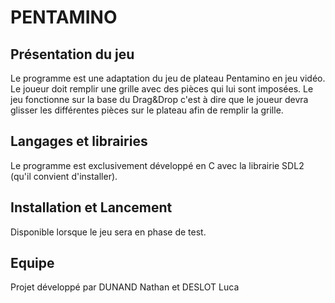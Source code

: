 # PENTAMINO
## Présentation du jeu
Le programme est une adaptation du jeu de plateau Pentamino en jeu vidéo.
Le joueur doit remplir une grille avec des pièces qui lui sont imposées. Le jeu fonctionne sur la base du Drag&Drop c'est à dire
que le joueur devra glisser les différentes pièces sur le plateau afin de remplir la grille.

## Langages et librairies
Le programme est exclusivement développé en C avec la librairie SDL2 (qu'il convient d'installer).

## Installation et Lancement
Disponible lorsque le jeu sera en phase de test. 

## Equipe
Projet développé par DUNAND Nathan et DESLOT Luca




